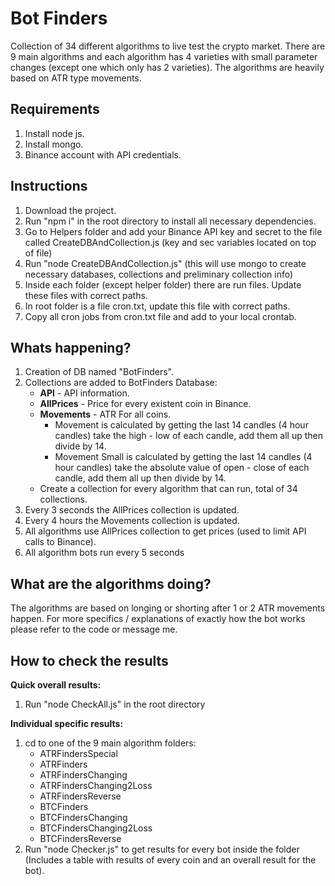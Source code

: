 # Bot Finders

Collection of 34 different algorithms to live test the crypto market.  There are 9 main algorithms and each algorithm has 4 varieties with small parameter changes (except one which only has 2 varieties).  The algorithms are heavily based on ATR type movements.

## Requirements

 1. Install node js.
 2. Install mongo.
 3. Binance account with API credentials.

## Instructions

 1. Download the project.
 2. Run "npm i" in the root directory to install all necessary dependencies. 
 3. Go to Helpers folder and add your Binance API key and secret to the file called CreateDBAndCollection.js (key and sec variables located on top of file)
 4. Run "node CreateDBAndCollection.js" (this will use mongo to create necessary databases, collections and preliminary collection info)
 5. Inside each folder (except helper folder) there are run files.  Update these files with correct paths.
 6. In root folder is a file cron.txt, update this file with correct paths.
 5. Copy all cron jobs from cron.txt file and add to your local crontab.

## Whats happening?

1. Creation of DB named "BotFinders".
2. Collections are added to BotFinders Database: 
	- **API** - API information.
	- **AllPrices** - Price for every existent coin in Binance.
	- **Movements** - ATR For all coins.
		- Movement is calculated by getting the last 14 candles (4 hour candles) take the high - low of each candle, add them all up then divide by 14.
		- Movement Small is calculated by getting the last 14 candles (4 hour candles) take the absolute value of open - close of each candle, add them all up then divide by 14.
	- Create a collection for every algorithm that can run, total of 34 collections.
3. Every 3 seconds the AllPrices collection is updated.
4. Every 4 hours the Movements collection is updated.
5. All algorithms use AllPrices collection to get prices (used to limit API calls to Binance).
6. All algorithm bots run every 5 seconds

## What are the algorithms doing?
The algorithms are based on longing or shorting after 1 or 2 ATR movements happen.  For more specifics / explanations of exactly how the bot works please refer to the code or message me.

## How to check the results
**Quick overall results:**
 1. Run "node CheckAll.js" in the root directory

**Individual specific results:**

1. cd to one of the 9 main algorithm folders:
	- ATRFindersSpecial
	- ATRFinders
	- ATRFindersChanging
	- ATRFindersChanging2Loss
	- ATRFindersReverse
	- BTCFinders
	- BTCFindersChanging
	- BTCFindersChanging2Loss
	- BTCFindersReverse
2. Run "node Checker.js" to get results for every bot inside the folder (Includes a table with results of every coin and an overall result for the bot).
